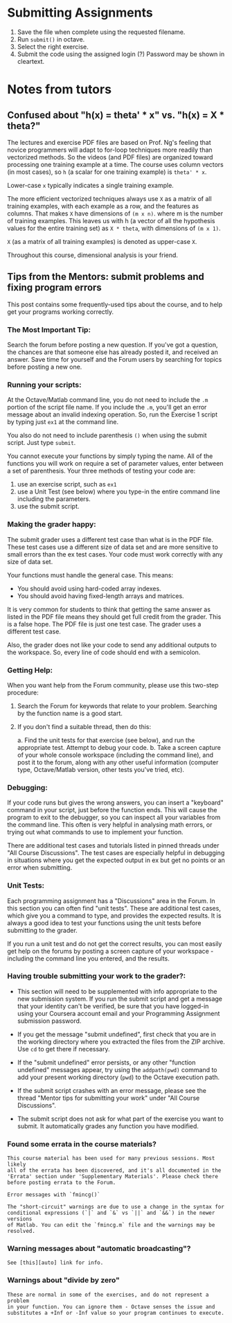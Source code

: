 # Submitting Assignments

1. Save the file when complete using the requested filename.
2. Run `submit()` in octave.
3. Select the right exercise.
4. Submit the code using the assigned login (?)
   Password may be shown in cleartext.

# Notes from tutors

## Confused about "h(x) = theta' * x" vs. "h(x) = X * theta?"

The lectures and exercise PDF files are based on Prof. Ng's feeling that novice
programmers will adapt to for-loop techniques more readily than vectorized
methods. So the videos (and PDF files) are organized toward processing one
training example at a time. The course uses column vectors (in most cases), so
`h` (a scalar for one training example) is `theta' * x`.

Lower-case `x` typically indicates a single training example.

The more efficient vectorized techniques always use `X` as a matrix of all
training examples, with each example as a row, and the features as columns. That
makes `X` have dimensions of `(m x n)`. where m is the number of training
examples. This leaves us with h (a vector of all the hypothesis values for the
entire training set) as `X * theta`, with dimensions of `(m x 1)`.

`X` (as a matrix of all training examples) is denoted as upper-case `X`.

Throughout this course, dimensional analysis is your friend.

## Tips from the Mentors: submit problems and fixing program errors

This post contains some frequently-used tips about the course, and to help get
your programs working correctly.

### The Most Important Tip:

Search the forum before posting a new question. If you've got a question, the
chances are that someone else has already posted it, and received an answer.
Save time for yourself and the Forum users by searching for topics before
posting a new one.

### Running your scripts:

At the Octave/Matlab command line, you do not need to include the `.m` portion
of the script file name. If you include the `.m`, you'll get an error message
about an invalid indexing operation. So, run the Exercise 1 script by typing
just `ex1` at the command line.

You also do not need to include parenthesis `()` when using the submit script.
Just type `submit`.

You cannot execute your functions by simply typing the name. All of the
functions you will work on require a set of parameter values, enter between a
set of parenthesis. Your three methods of testing your code are:

  1. use an exercise script, such as `ex1`
  2. use a Unit Test (see below) where you type-in the entire command line
     including the parameters.
  3. use the submit script.

### Making the grader happy:

The submit grader uses a different test case than what is in the PDF file. These
test cases use a different size of data set and are more sensitive to small
errors than the ex test cases. Your code must work correctly with any size of
data set.

Your functions must handle the general case. This means:

  - You should avoid using hard-coded array indexes.
  - You should avoid having fixed-length arrays and matrices.

It is very common for students to think that getting the same answer as listed
in the PDF file means they should get full credit from the grader. This is a
false hope. The PDF file is just one test case. The grader uses a different
test case.

Also, the grader does not like your code to send any additional outputs to the
workspace. So, every line of code should end with a semicolon.

### Getting Help:

When you want help from the Forum community, please use this two-step procedure:

  1. Search the Forum for keywords that relate to your problem. Searching by the
     function name is a good start.
  2. If you don't find a suitable thread, then do this:

     a. Find the unit tests for that exercise (see below), and run the
        appropriate test. Attempt to debug your code.
     b. Take a screen capture of your whole console workspace (including the
        command line), and post it to the forum, along with any other useful
        information (computer type, Octave/Matlab version, other tests you've
        tried, etc).

### Debugging:

If your code runs but gives the wrong answers, you can insert a "keyboard"
command in your script, just before the function ends. This will cause the
program to exit to the debugger, so you can inspect all your variables from the
command line. This often is very helpful in analysing math errors, or trying out
what commands to use to implement your function.

There are additional test cases and tutorials listed in pinned threads under
"All Course Discussions". The test cases are especially helpful in debugging in
situations where you get the expected output in ex but get no points or an error
when submitting.

### Unit Tests:

Each programming assignment has a "Discussions" area in the Forum. In this
section you can often find "unit tests". These are additional test cases, which
give you a command to type, and provides the expected results. It is always a
good idea to test your functions using the unit tests before submitting to the
grader.

If you run a unit test and do not get the correct results, you can most easily
get help on the forums by posting a screen capture of your workspace - including
the command line you entered, and the results.

### Having trouble submitting your work to the grader?:

  - This section will need to be supplemented with info appropriate to the new
    submission system. If you run the submit script and get a message that your
    identity can't be verified, be sure that you have logged-in using your
    Coursera account email and your Programming Assignment submission password.

  - If you get the message "submit undefined", first check that you are in the
    working directory where you extracted the files from the ZIP archive. Use
    `cd` to get there if necessary.

  - If the "submit undefined" error persists, or any other "function
    undefined" messages appear, try using the `addpath(pwd)` command to add
    your present working directory (`pwd`) to the Octave execution path.

  - If the submit script crashes with an error message, please see the thread
    "Mentor tips for submitting your work" under "All Course Discussions".

  - The submit script does not ask for what part of the exercise you want to
    submit. It automatically grades any function you have modified.

### Found some errata in the course materials?

    This course material has been used for many previous sessions. Most likely
    all of the errata has been discovered, and it's all documented in the
    'Errata' section under 'Supplementary Materials'. Please check there
    before posting errata to the Forum.

    Error messages with `fmincg()`

    The "short-circuit" warnings are due to use a change in the syntax for
    conditional expressions (`|` and `&` vs `||` and `&&`) in the newer versions
    of Matlab. You can edit the `fmincg.m` file and the warnings may be
    resolved.

### Warning messages about "automatic broadcasting"?

    See [this][auto] link for info.

### Warnings about "divide by zero"

    These are normal in some of the exercises, and do not represent a problem
    in your function. You can ignore them - Octave senses the issue and
    substitutes a +Inf or -Inf value so your program continues to execute.

[auto]: https://www.gnu.org/software/octave/doc/interpreter/Broadcasting.html
